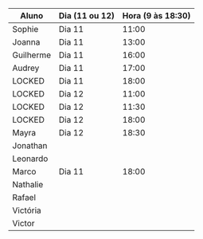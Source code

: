 | Aluno     | Dia (11 ou 12) | Hora (9 às 18:30) |
| --------- | -------------- | -------------- |
| Sophie    |  Dia 11 |  11:00    |
| Joanna    | Dia 11  |  13:00    |
| Guilherme | Dia 11  |  16:00    |
| Audrey    | Dia 11  |  17:00    |
| LOCKED    | Dia 11  |  18:00    |
| LOCKED    | Dia 12  |  11:00    |
| LOCKED    | Dia 12  |  11:30    |
| LOCKED    | Dia 12  |  18:00    |
| Mayra     | Dia 12  |  18:30    |
| Jonathan  |         |           |
| Leonardo  |         |           |
| Marco     | Dia 11  |  18:00    |
| Nathalie  |         |           |
| Rafael    |         |           |
| Victória  |         |           |
| Victor    |         |           |
